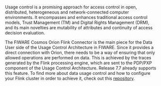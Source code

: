Usage control is a promising approach for access control in open, distributed, heterogeneous and network-connected computer environments. 
It encompasses and enhances traditional access control models, Trust Management (TM) and Digital Rights Management (DRM), and its main novelties are mutability of attributes and continuity of access decision evaluation. 

The FIWARE Cosmos Orion Flink Connector is the main piece for the Data User side of the Usage Control Architecture in FIWARE. 
Since it provides a direct connection with Orion, there needs to be a way of ensuring that only allowed operations are performed on data. 
This is achieved by the traces generated by the Flink processing engine, which are sent to the PDP/PXP component of the Usage Control Architecture.
Release 7.7 already supports this feature. 
To find more about data usage control and how to configure your Flink cluster in order to achieve it, check out this [repository](https://github.com/ging/fiware-usage-control).



